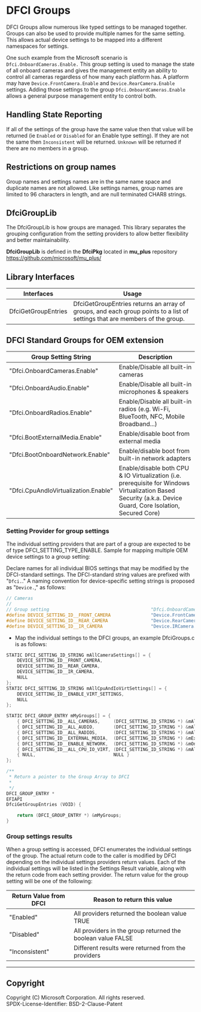 # DFCI Groups

DFCI Groups allow numerous like typed settings to be managed together.
Groups can also be used to provide multiple names for the same setting.
This allows actual device settings to be mapped into a different namespaces for settings.

One such example from the Microsoft scenario is `Dfci.OnboardCameras.Enable.`
This group setting is used to manage the state of all onboard cameras and gives the management
entity an ability to control all cameras regardless of how many each platform has.
A platform may have `Device.FrontCamera.Enable` and `Device.RearCamera.Enable` settings.
Adding those settings to the group `Dfci.OnboardCameras.Enable` allows a general purpose
management entity to control both.

## Handling State Reporting

If all of the settings of the group have the same value then that value will be returned (ie
`Enabled` or `Disabled` for an Enable type setting).
If they are not the same then `Inconsistent` will be returned.
`Unknown` will be returned if there are no members in a group.

## Restrictions on group names

Group names and settings names are in the same name space and duplicate names are not allowed.
Like settings names, group names are limited to 96 characters in length, and are null terminated
CHAR8 strings.

## DfciGroupLib

The DfciGroupLib is how groups are managed. This library separates the grouping configuration
from the setting providers to allow better flexibility and better maintainability.

**DfciGroupLib** is defined in the **DfciPkg** located in **mu_plus** repository
<https://github.com/microsoft/mu_plus/>

## Library Interfaces

| Interfaces          | Usage |
| ---                 | --- |
| DfciGetGroupEntries | DfciGetGroupEntries returns an array of groups, and each group points to a list of settings that are members of the group.

## DFCI Standard Groups for OEM extension

| Group Setting String                 | Description |
| ---                                  | --- |
| "Dfci.OnboardCameras.Enable"         | Enable/Disable all built-in cameras |
| "Dfci.OnboardAudio.Enable"           | Enable/Disable all built-in microphones & speakers |
| "Dfci.OnboardRadios.Enable"          | Enable/Disable all built-in radios (e.g. Wi-Fi, BlueTooth, NFC, Mobile Broadband...) |
| "Dfci.BootExternalMedia.Enable"      | Enable/disable boot from external media |
| "Dfci.BootOnboardNetwork.Enable"     | Enable/disable boot from built-in network adapters |
| "Dfci.CpuAndIoVirtualization.Enable" | Enable/disable both CPU & IO Virtualization (i.e. prerequisite for Windows Virtualization Based Security (a.k.a. Device Guard, Core Isolation, Secured Core) |

### Setting Provider for group settings

The individual setting providers that are part of a group are expected to be of type
DFCI_SETTING_TYPE_ENABLE.
Sample for mapping multiple OEM device settings to a group setting:

Declare names for all individual BIOS settings that may be modified by the DFCI-standard settings.
The DFCI-standard string values are prefixed with "```Dfci.```."
A naming convention for device-specific setting strings is proposed as "```Device.```," as follows:

``` c
// Cameras
//
// Group setting                                      "Dfci.OnboardCameras.Enable"
#define DEVICE_SETTING_ID__FRONT_CAMERA               "Device.FrontCamera.Enable"
#define DEVICE_SETTING_ID__REAR_CAMERA                "Device.RearCamera.Enable"
#define DEVICE_SETTING_ID__IR_CAMERA                  "Device.IRCamera.Enable"

```

* Map the individual settings to the DFCI groups, an example DfciGroups.c is as follows:

``` c
STATIC DFCI_SETTING_ID_STRING mAllCameraSettings[] = {
    DEVICE_SETTING_ID__FRONT_CAMERA,
    DEVICE_SETTING_ID__REAR_CAMERA,
    DEVICE_SETTING_ID__IR_CAMERA,
    NULL
};
STATIC DFCI_SETTING_ID_STRING mAllCpuAndIoVirtSettings[] = {
    DEVICE_SETTING_ID__ENABLE_VIRT_SETTINGS,
    NULL
};

STATIC DFCI_GROUP_ENTRY mMyGroups[] = {
    { DFCI_SETTING_ID__ALL_CAMERAS,     (DFCI_SETTING_ID_STRING *) &mAllCameraSettings },
    { DFCI_SETTING_ID__ALL_AUDIO,       (DFCI_SETTING_ID_STRING *) &mAllAudioSettings },
    { DFCI_SETTING_ID__ALL_RADIOS,      (DFCI_SETTING_ID_STRING *) &mAllRadiosSettings },
    { DFCI_SETTING_ID__EXTERNAL_MEDIA,  (DFCI_SETTING_ID_STRING *) &mExternalMediaSettings },
    { DFCI_SETTING_ID__ENABLE_NETWORK,  (DFCI_SETTING_ID_STRING *) &mOnboardNetworkSettings },
    { DFCI_SETTING_ID__ALL_CPU_IO_VIRT, (DFCI_SETTING_ID_STRING *) &mAllCpuAndIoVirtSettings },
    { NULL,                             NULL }
};

/**
 * Return a pointer to the Group Array to DFCI
 *
 */
DFCI_GROUP_ENTRY *
EFIAPI
DfciGetGroupEntries (VOID) {

    return (DFCI_GROUP_ENTRY *) &mMyGroups;
}

```

### Group settings results

When a group setting is accessed, DFCI enumerates the individual settings of the group.
The actual return code to the caller is modified by DFCI depending on the individual settings
providers return values.
Each of the individual settings will be listed in the Settings Result variable, along with the
return code from each setting provider.
The return value for the group setting will be one of the following:

| Return Value from DFCI | Reason to return this value |
| ---                    | --- |
| "Enabled"              | All providers returned the boolean value TRUE |
| "Disabled"             | All providers in the group returned the boolean value FALSE |
| "Inconsistent"         | Different results were returned from the providers |

---

## Copyright

Copyright (C) Microsoft Corporation. All rights reserved.  
SPDX-License-Identifier: BSD-2-Clause-Patent
